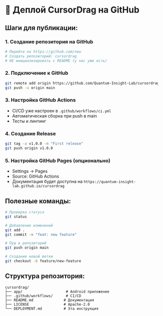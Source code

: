 # 🚀 Деплой CursorDrag на GitHub

## Шаги для публикации:

### 1. Создание репозитория на GitHub
```bash
# Перейти на https://github.com/new
# Создать репозиторий: cursordrag
# НЕ инициализировать с README (у нас уже есть)
```

### 2. Подключение к GitHub
```bash
git remote add origin https://github.com/Quantum-Insight-Lab/cursordrag.git
git push -u origin main
```

### 3. Настройка GitHub Actions
- CI/CD уже настроен в `.github/workflows/ci.yml`
- Автоматическая сборка при push в main
- Тесты и линтинг

### 4. Создание Release
```bash
git tag -a v1.0.0 -m "First release"
git push origin v1.0.0
```

### 5. Настройка GitHub Pages (опционально)
- Settings → Pages
- Source: GitHub Actions
- Документация будет доступна на `https://quantum-insight-lab.github.io/cursordrag`

## Полезные команды:

```bash
# Проверка статуса
git status

# Добавление изменений
git add .
git commit -m "feat: new feature"

# Пуш в репозиторий
git push origin main

# Создание новой ветки
git checkout -b feature/new-feature
```

## Структура репозитория:
```
cursordrag/
├── app/                    # Android приложение
├── .github/workflows/      # CI/CD
├── README.md              # Документация
├── LICENSE                # Apache-2.0
└── DEPLOYMENT.md          # Эта инструкция
``` 